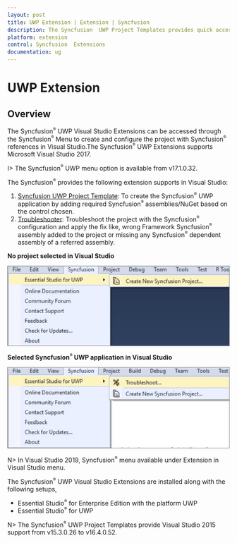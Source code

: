 ```yaml
---
layout: post
title: UWP Extension | Extension | Syncfusion
description: The Syncfusion  UWP Project Templates provides quick access to create Syncfusion  UWP Application by adding the required assemblies
platform: extension
control: Syncfusion  Extensions
documentation: ug
---
```


# UWP Extension

## Overview
 
The Syncfusion<sup style="font-size:70%">&reg;</sup>  UWP Visual Studio Extensions can be accessed through the Syncfusion<sup style="font-size:70%">&reg;</sup>  Menu to create and configure the project with Syncfusion<sup style="font-size:70%">&reg;</sup>  references in Visual Studio.The Syncfusion<sup style="font-size:70%">&reg;</sup>  UWP Extensions supports Microsoft Visual Studio 2017.

I> The Syncfusion<sup style="font-size:70%">&reg;</sup>  UWP menu option is available from v17.1.0.32.

The Syncfusion<sup style="font-size:70%">&reg;</sup>  provides the following extension supports in Visual Studio:

1.	[Syncfusion UWP Project Template](https://help.syncfusion.com/extension/uwp-extension/project-templates): To create the Syncfusion<sup style="font-size:70%">&reg;</sup>  UWP application by adding required Syncfusion<sup style="font-size:70%">&reg;</sup>  assemblies/NuGet based on the control chosen.
2.	[Troubleshooter](https://help.syncfusion.com/extension/syncfusion-troubleshooter/syncfusion-troubleshooter): Troubleshoot the project with the Syncfusion<sup style="font-size:70%">&reg;</sup>  configuration and apply the fix like, wrong Framework Syncfusion<sup style="font-size:70%">&reg;</sup>  assembly added to the project or missing any Syncfusion<sup style="font-size:70%">&reg;</sup>  dependent assembly of a referred assembly.

**No project selected in Visual Studio**

![Syncfusion Menu when No project selected in Visual Studio](Overview-images/Syncfusion_Menu_OverView1.png)

**Selected Syncfusion<sup style="font-size:70%">&reg;</sup>  UWP application in Visual Studio**

![Syncfusion Menu when Selected Syncfusion<sup style="font-size:70%">&reg;</sup>  UWP application in Visual Studio](Overview-images/Syncfusion_Menu_OverView2.png)

N> In Visual Studio 2019, Syncfusion<sup style="font-size:70%">&reg;</sup>  menu available under Extension in Visual Studio menu.

The Syncfusion<sup style="font-size:70%">&reg;</sup>  UWP Visual Studio Extensions are installed along with the following setups,

* Essential Studio<sup style="font-size:70%">&reg;</sup>  for Enterprise Edition with the platform UWP
* Essential Studio<sup style="font-size:70%">&reg;</sup>  for UWP

N> The Syncfusion<sup style="font-size:70%">&reg;</sup>  UWP Project Templates provide Visual Studio 2015 support from v15.3.0.26 to v16.4.0.52.

